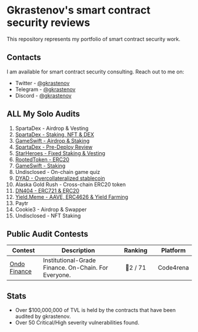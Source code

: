 # Gkrastenov's smart contract security reviews

This repository represents my portfolio of smart contract security work.

## Contacts

I am available for smart contract security consulting. Reach out to me on:

- Twitter - [@gkrastenov](https://twitter.com/gkrastenov)
- Telegram - [@gkrastenov](https://t.me/gkrastenov)
- Discord - [@gkrastenov](discordapp.com/users/830181816433377310)

## ALL My Solo Audits

1. SpartaDex - Airdrop & Vesting
2. [SpartaDex - Staking, NFT & DEX ](./solo/SpartaDex-Security-Review.md)
3. [GameSwift - Airdrop & Staking](./solo/GameSwift-Security-Review.md)
4. [SpartaDex - Pre-Deploy Review](./solo/SpartaDex-Security-Review-2.md)
5. [StarHeroes - Fixed Staking & Vesting](./solo/StarHeroes-Security-Review.md)
6. [RootedToken - ERC20](./solo/RootedToken-Security-Review.md)
7. [GameSwift - Staking](./solo/GameSwift-Security-Review-3.md)
8. Undisclosed - On-chain game quiz
9. [DYAD - Overcollateralized stablecoin](./solo/DYAD-Security-Review.pdf)
10. Alaska Gold Rush - Cross-chain ERC20 token
11. [DN404 - ERC721 & ERC20](https://github.com/Vectorized/dn404/blob/main/audits/guardian-audits-report.pdf)
12. [Yield.Meme - AAVE, ERC4626 & Yield Farming](./solo/YielMeme-Security-Review.pdf)
13. Paytr
14. Cookie3 - Airdrop & Swapper
15. Undisclosed - NFT Staking

## Public Audit Contests

| Contest                                         | Description                                          | &nbsp;&nbsp;&nbsp;Ranking&nbsp;&nbsp;&nbsp; | Platform  |
| ----------------------------------------------- | ---------------------------------------------------- | :-----------------------------------------: | :-------: |
| [Ondo Finance](https://twitter.com/ondofinance) | Institutional-Grade Finance. On-Chain. For Everyone. |                  🥈2 / 71                   | Code4rena |

## Stats

- Over $100,000,000 of TVL is held by the contracts that have been audited by gkrastenov.
- Over 50 Critical/High severity vulnerabilities found.
